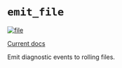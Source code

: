 # `emit_file`

[![file](https://github.com/emit-rs/emit/actions/workflows/file.yml/badge.svg)](https://github.com/emit-rs/emit/actions/workflows/file.yml)

[Current docs](https://docs.rs/emit_file/0.11.0-alpha.17/emit_file/index.html)

Emit diagnostic events to rolling files.
